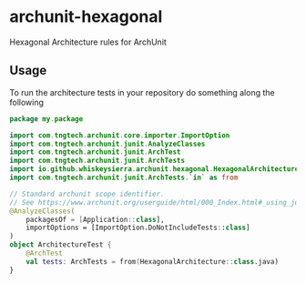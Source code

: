 # archunit-hexagonal

Hexagonal Architecture rules for ArchUnit


## Usage

To run the architecture tests in your repository do something along the following

```kotlin
package my.package

import com.tngtech.archunit.core.importer.ImportOption
import com.tngtech.archunit.junit.AnalyzeClasses
import com.tngtech.archunit.junit.ArchTest
import com.tngtech.archunit.junit.ArchTests
import io.github.whiskeysierra.archunit.hexagonal.HexagonalArchitecture
import com.tngtech.archunit.junit.ArchTests.`in` as from

// Standard archunit scope identifier. 
// See https://www.archunit.org/userguide/html/000_Index.html#_using_junit_support_with_kotlin
@AnalyzeClasses(
    packagesOf = [Application::class],
    importOptions = [ImportOption.DoNotIncludeTests::class]
)
object ArchitectureTest {
    @ArchTest
    val tests: ArchTests = from(HexagonalArchitecture::class.java)
}
```
